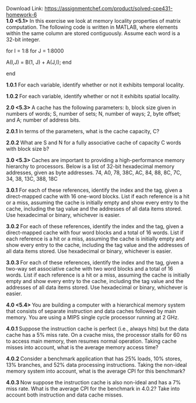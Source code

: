 Download Link: https://assignmentchef.com/product/solved-cpe431-homework-6
<br>
<strong>1.0</strong>          <strong>&lt;5.1&gt;</strong> In this exercise we look at memory locality properties of matrix computation. The following code is written in MATLAB, where elements within the same column are stored contiguously. Assume each word is a 32-bit integer.

for I = 1:8   for J = 1:8000

A(I,J) = B(1, J) + A(J,I);   end

end

<strong> </strong>

<strong>1.0.1</strong>      For each variable, identify whether or not it exhibits temporal locality.




<strong>1.0.2      </strong>For each variable, identify whether or not it exhibits spatial locality.

<strong> </strong>

<strong>2.0 &lt;5.3&gt; </strong>A cache has the following parameters: b, block size given in numbers of words; S, number of sets; N, number of ways; 2, byte offset; and A; number of address bits.

<strong> </strong>

<strong>2.0.1      </strong>In terms of the parameters, what is the cache capacity, C?

<strong> </strong>

<strong>2.0.2      </strong>What are S and N for a fully associative cache of capacity C words with block size b?




<strong>3.0 &lt;5.3&gt; </strong>Caches are important to providing a high-performance memory hierarchy to processors. Below is a list of 32-bit hexadecimal memory addresses, given as byte addresses. 74, A0, 78, 38C, AC, 84, 88, 8C, 7C, 34, 38, 13C, 388, 18C

<strong> </strong>

<strong>3.0.1</strong>      For each of these references, identify the index and the tag, given a direct-mapped cache with 16 one-word blocks. List if each reference is a hit or a miss, assuming the cache is initially empty and show every entry to the cache, including the tag value and the addresses of all data items stored. Use hexadecimal or binary, whichever is easier.

<strong> </strong>

<strong>3.0.2 </strong>For each of these references, identify the index and the tag, given a direct-mapped cache with four word blocks and a total of 16 words. List if each reference is a hit or a miss, assuming the cache is initially empty and show every entry to the cache, including the tag value and the addresses of all data items stored. Use hexadecimal or binary, whichever is easier.

<strong> </strong>

<strong>3.0.3 </strong>For each of these references, identify the index and the tag, given a two-way set associative cache with two word blocks and a total of 16 words. List if each reference is a hit or a miss, assuming the cache is initially empty and show every entry to the cache, including the tag value and the addresses of all data items stored. Use hexadecimal or binary, whichever is easier.

<strong>4.0          &lt;5.4&gt; </strong>You are building a computer with a hierarchical memory system that consists of separate instruction and data caches followed by main memory. You are using a MIPS single cycle processor running at 2 GHz.

<strong>4.0.1      </strong>Suppose the instruction cache is perfect (i.e., always hits) but the data cache has a 5% miss rate. On a cvache miss, the processor stalls for 60 ns to access main memory, then resumes normal operation. Taking cache misses into account, what is the average memory access time?




<strong>4.0.2      </strong>Consider a benchmark application that has 25% loads, 10% stores, 13% branches, and 52% data processing instructions. Taking the non-ideal memory system into account, what is the average CPI for this benchmark?




<strong>4.0.3      </strong>Now suppose the instruction cache is also non-ideal and has a 7% miss rate. What is the average CPI for the benchmark in 4.0.2? Take into account both instruction and data cache misses.